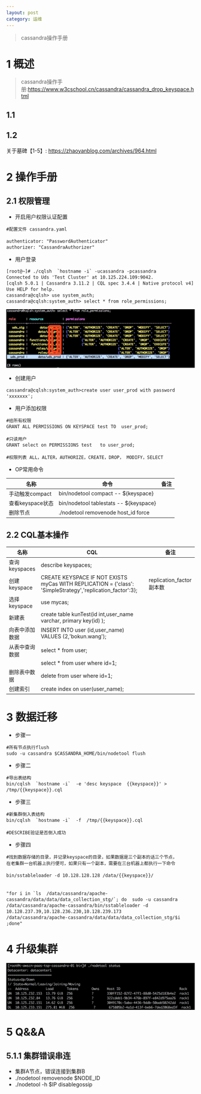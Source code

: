 ```yaml
---
layout: post
category: 运维
---
```


> cassandra操作手册

# 1 概述
>cassandra操作手册:https://www.w3cschool.cn/cassandra/cassandra_drop_keyspace.html

## 1.1
## 1.2
关于墓碑【1-5】: https://zhaoyanblog.com/archives/964.html
# 2 操作手册
## 2.1 权限管理
* 开启用户权限认证配置

```
#配置文件 cassandra.yaml

authenticator: "PasswordAuthenticator"
authorizer: "CassandraAuthorizer"
```
* 用户登录
  
```
[root@~]# ./cqlsh  `hostname -i` -ucassandra -pcassandra
Connected to Uds 'Test Cluster' at 10.125.224.109:9042.
[cqlsh 5.0.1 | Cassandra 3.11.2 | CQL spec 3.4.4 | Native protocol v4]
Use HELP for help. 
cassandra@cqlsh> use system_auth;
cassandra@cqlsh:system_auth> select * from role_permissions;

```
![](/assets/img/15321464483629.jpg)


* 创建用户

```
cassandra@cqlsh:system_auth>create user user_prod with password 'xxxxxxx';
```
* 用户添加权限

```
#给所有权限
GRANT ALL PERMISSIONS ON KEYSPACE test TO  user_prod;

#只读用户
GRANT select on PERMISSIONS test   to user_prod;

#权限列表 ALL，ALTER，AUTHORIZE，CREATE，DROP， MODIFY，SELECT
```
* OP常用命令

| 名称 | 命令 |备注  |
| --- | --- | --- |
|  手动触发compact| bin/nodetool compact -- ${keyspace} |  |
|查看keyspace状态|bin/nodetool tablestats -- ${keyspace}||
|删除节点| ./nodetool removenode host_id force||


## 2.2 CQL基本操作

| 名称 | CQL |备注  |
| --- | --- | --- |
| 查询keyspaces |  describe keyspaces;|  |
|创建keyspace|CREATE KEYSPACE IF NOT EXISTS myCas WITH REPLICATION = {'class': 'SimpleStrategy','replication_factor':3};|replication_factor副本数|
|选择keyspace|use mycas;|
|新建表| create table kunTest(id int,user_name varchar, primary key(id) );||
|向表中添加数据|INSERT INTO user (id,user_name) VALUES (2,'bokun.wang');|
|从表中查询数据|select * from user;||
||select * from user where id=1;
|删除表中数据|delete from user where id=1;|
|创建索引|create index on user(user_name);|

# 3 数据迁移

* 步骤一
  
```
#所有节点执行flush
sudo -u cassandra $CASSANDRA_HOME/bin/nodetool flush
```
* 步骤二

```
#导出表结构
bin/cqlsh  `hostname -i`  -e 'desc keyspace  {{keyspace}}' > /tmp/{{keyspace}}.cql
```
* 步骤三

```
#新集群倒入表结构
bin/cqlsh  `hostname -i`  -f  /tmp/{{keyspace}}.cql

#DESCRIBE验证是否倒入成功

```
* 步骤四

```
#找到数据存储的目录，并记录keyspace的目录，如果数据是三个副本的话三个节点，
在老集群一台机器上执行便可，如果只有一个副本，需要在三台机器上都执行一下命令

bin/sstableloader -d 10.128.128.128 /data/{{keyspace}}/


"for i in `ls  /data/cassandra/apache-cassandra/data/data/data_collection_stg/`; do  sudo -u cassandra /data/cassandra/apache-cassandra/bin/sstableloader -d 10.128.237.39,10.128.236.230,10.128.239.173     /data/cassandra/apache-cassandra/data/data/data_collection_stg/$i ;done"
```

# 4 升级集群
![](/assets/img/15326819342354.jpg)

# 5 Q&&A
## 5.1.1 集群错误串连
- 集群A节点，错误连接到集群B
- ./nodetool removenode $NODE_ID
- ./nodetool -h $IP disablegossip


